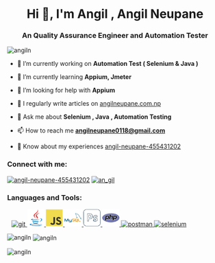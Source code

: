 <h1 align="center">Hi 👋, I'm Angil , Angil Neupane</h1>
<h3 align="center">An Quality Assurance Engineer and Automation Tester</h3>

<p align="left"> <img src="https://komarev.com/ghpvc/?username=angiln&label=Profile%20views&color=0e75b6&style=flat" alt="angiln" /> </p>

- 🔭 I’m currently working on **Automation Test ( Selenium & Java )**

- 🌱 I’m currently learning **Appium, Jmeter**

- 🤝 I’m looking for help with **Appium**

- 📝 I regularly write articles on [angilneupane.com.np](angilneupane.com.np)

- 💬 Ask me about **Selenium , Java , Automation Testing**

- 📫 How to reach me **angilneupane0118@gmail.com**

- 📄 Know about my experiences [angil-neupane-455431202](angil-neupane-455431202)

<h3 align="left">Connect with me:</h3>
<p align="left">
<a href="https://linkedin.com/in/angil-neupane-455431202" target="blank"><img align="center" src="https://raw.githubusercontent.com/rahuldkjain/github-profile-readme-generator/master/src/images/icons/Social/linked-in-alt.svg" alt="angil-neupane-455431202" height="30" width="40" /></a>
<a href="https://instagram.com/an_gil" target="blank"><img align="center" src="https://raw.githubusercontent.com/rahuldkjain/github-profile-readme-generator/master/src/images/icons/Social/instagram.svg" alt="an_gil" height="30" width="40" /></a>
</p>
</p>

<h3 align="left">Languages and Tools:</h3>
<a href="https://git-scm.com/" target="_blank" rel="noreferrer"> <img src="https://www.vectorlogo.zone/logos/git-scm/git-scm-icon.svg" alt="git" width="40" height="40" style="margin-left:10px;"/"> </a> <a href="https://www.java.com" target="_blank" rel="noreferrer"> <img src="https://raw.githubusercontent.com/devicons/devicon/master/icons/java/java-original.svg" alt="java" width="40" height="40"/> </a> <a href="https://developer.mozilla.org/en-US/docs/Web/JavaScript" target="_blank" rel="noreferrer"> <img src="https://raw.githubusercontent.com/devicons/devicon/master/icons/javascript/javascript-original.svg" alt="javascript" width="40" height="40"/> </a> <a href="https://www.mysql.com/" target="_blank" rel="noreferrer"> <img src="https://raw.githubusercontent.com/devicons/devicon/master/icons/mysql/mysql-original-wordmark.svg" alt="mysql" width="40" height="40"/> </a> <a href="https://www.photoshop.com/en" target="_blank" rel="noreferrer"> <img src="https://raw.githubusercontent.com/devicons/devicon/master/icons/photoshop/photoshop-line.svg" alt="photoshop" width="40" height="40"/> </a> <a href="https://www.php.net" target="_blank" rel="noreferrer"> <img src="https://raw.githubusercontent.com/devicons/devicon/master/icons/php/php-original.svg" alt="php" width="40" height="40"/> </a> <a href="https://postman.com" target="_blank" rel="noreferrer"> <img src="https://www.vectorlogo.zone/logos/getpostman/getpostman-icon.svg" alt="postman" width="40" height="40"/> </a> <a href="https://www.selenium.dev" target="_blank" rel="noreferrer"> <img src="https://raw.githubusercontent.com/detain/svg-logos/780f25886640cef088af994181646db2f6b1a3f8/svg/selenium-logo.svg" alt="selenium" width="40" height="40"/> </a> </p>

<p><img align="left" src="https://github-readme-stats.vercel.app/api/top-langs?username=angiln&show_icons=true&locale=en&layout=compact" alt="angiln" /></p>

<p>&nbsp;<img align="center" src="https://github-readme-stats.vercel.app/api?username=angiln&show_icons=true&locale=en" alt="angiln" /></p>

<p><img align="center" src="https://github-readme-streak-stats.herokuapp.com/?user=angiln&" alt="angiln" /></p>
